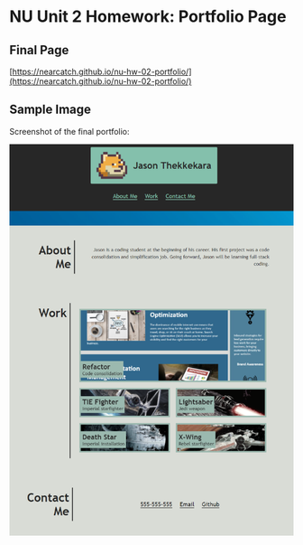 # NU Unit 2 Homework: Portfolio Page

## Final Page

[https://nearcatch.github.io/nu-hw-02-portfolio/](https://nearcatch.github.io/nu-hw-02-portfolio/)

## Sample Image

Screenshot of the final portfolio:

![A screenshot of a portfolio built using CSS and HTML.](./assets/readme/full-page-screenshot.png)
